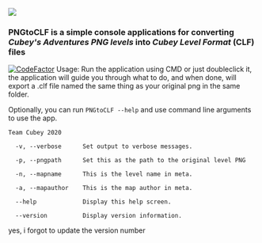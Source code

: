 ![](https://upload.hubza.co.uk/i/pngtoclfbanner.png)

### PNGtoCLF is a simple console applications for converting *Cubey's Adventures PNG levels* into *Cubey Level Format* (CLF) files
[![CodeFactor](https://www.codefactor.io/repository/github/team-cubey/pngtoclf/badge)](https://www.codefactor.io/repository/github/team-cubey/pngtoclf)
Usage: Run the application using CMD or just doubleclick it, the application will guide you through what to do, and when done, will export a .clf file named the same thing as your original png in the same folder.

Optionally, you can run `PNGtoCLF --help` and use command line arguments to use the app.
```PNGtoCLF 1.0.0
Team Cubey 2020

  -v, --verbose      Set output to verbose messages.

  -p, --pngpath      Set this as the path to the original level PNG

  -n, --mapname      This is the level name in meta.

  -a, --mapauthor    This is the map author in meta.

  --help             Display this help screen.

  --version          Display version information.
```

yes, i forgot to update the version number
